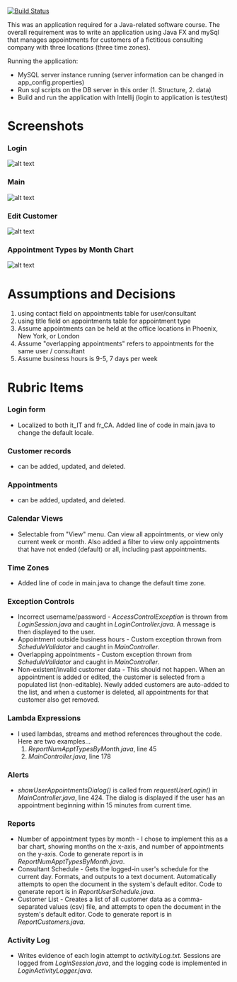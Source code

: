 [![Build Status](https://travis-ci.org/clstephenson/scheduling-software.svg?branch=master)](https://travis-ci.org/clstephenson/scheduling-software)

This was an application required for a Java-related software course. The overall requirement was to write an application
using Java FX and mySql that manages appointments for customers of a fictitious consulting company with three locations
(three time zones).

Running the application:

- MySQL server instance running (server information can be changed in app_config.properties)
- Run sql scripts on the DB server in this order (1. Structure, 2. data)
- Build and run the application with Intellij (login to application is test/test)

# Screenshots

### Login

![alt text](https://clstephenson.s3-us-west-2.amazonaws.com/apps/scheduling-software/scheduling-software-login.png "login window")

### Main

![alt text](https://clstephenson.s3-us-west-2.amazonaws.com/apps/scheduling-software/scheduling-software-main.png "main window")

### Edit Customer

![alt text](https://clstephenson.s3-us-west-2.amazonaws.com/apps/scheduling-software/scheduling-software-editCustomer.png "edit customer window")

### Appointment Types by Month Chart

![alt text](https://clstephenson.s3-us-west-2.amazonaws.com/apps/scheduling-software/scheduling-software-apptsByMonthChart.png "appointment types by month chart")

# Assumptions and Decisions

1. using contact field on appointments table for user/consultant
2. using title field on appointments table for appointment type
3. Assume appointments can be held at the office locations in Phoenix, New York, or London
4. Assume "overlapping appointments" refers to appointments for the same user / consultant
5. Assume business hours is 9-5, 7 days per week

# Rubric Items

### Login form

- Localized to both it_IT and fr_CA. Added line of code in main.java to change the default locale.

### Customer records

- can be added, updated, and deleted.

### Appointments

- can be added, updated, and deleted.

### Calendar Views

- Selectable from "View" menu. Can view all appointments, or view only current week or month. Also added a filter
  to view only appointments that have not ended (default) or all, including past appointments.

### Time Zones

- Added line of code in main.java to change the default time zone.

### Exception Controls

- Incorrect username/password - _AccessControlException_ is thrown from _LoginSession.java_ and caught in
  _LoginController.java_. A message is then displayed to the user.
- Appointment outside business hours - Custom exception thrown from _ScheduleValidator_ and caught in _MainController_.
- Overlapping appointments - Custom exception thrown from _ScheduleValidator_ and caught in _MainController_.
- Non-existent/invalid customer data - This should not happen. When an appointment is added or edited, the customer
  is selected from a populated list (non-editable). Newly added customers are auto-added to the list, and when a customer is deleted, all appointments for that customer also get removed.

### Lambda Expressions

- I used lambdas, streams and method references throughout the code. Here are two examples...
  1. _ReportNumApptTypesByMonth.java_, line 45
  2. _MainController.java_, line 178

### Alerts

- _showUserAppointmentsDialog()_ is called from _requestUserLogin()_ in _MainController.java_, line 424. The dialog
  is displayed if the user has an appointment beginning within 15 minutes from current time.

### Reports

- Number of appointment types by month - I chose to implement this as a bar chart, showing months on the x-axis,
  and number of appointments on the y-axis. Code to generate report is in _ReportNumApptTypesByMonth.java_.
- Consultant Schedule - Gets the logged-in user's schedule for the current day. Formats, and outputs to a text
  document. Automatically attempts to open the document in the system's default editor. Code to generate report
  is in _ReportUserSchedule.java_.
- Customer List - Creates a list of all customer data as a comma-separated values (csv) file, and attempts to open
  the document in the system's default editor. Code to generate report is in _ReportCustomers.java_.

### Activity Log

- Writes evidence of each login attempt to _activityLog.txt_. Sessions are logged from _LoginSession.java_, and
  the logging code is implemented in _LoginActivityLogger.java_.
